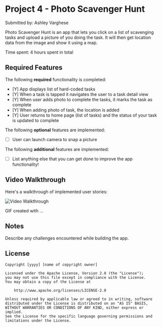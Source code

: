 # Project 4 - Photo Scavenger Hunt

Submitted by: Ashley Varghese

Photo Scavenger Hunt is an app that lets you click on a list of scavenging tasks and upload a picture of you doing the task. It will then get location data from the image and show it using a map.

Time spent: 4 hours spent in total

## Required Features

The following **required** functionality is completed:

- [Y] App displays list of hard-coded tasks
- [Y] When a task is tapped it navigates the user to a task detail view
- [Y] When user adds photo to complete the tasks, it marks the task as complete
- [Y] When adding photo of task, the location is added
- [Y] User returns to home page (list of tasks) and the status of your task is updated to complete
 
The following **optional** features are implemented:

- [ ] User can launch camera to snap a picture	

The following **additional** features are implemented:

- [ ] List anything else that you can get done to improve the app functionality!

## Video Walkthrough

Here's a walkthrough of implemented user stories:

<img src='http://i.imgur.com/link/to/your/gif/file.gif' title='Video Walkthrough' width='' alt='Video Walkthrough' />

<!-- Replace this with whatever GIF tool you used! -->
GIF created with ...  
<!-- Recommended tools:
[Kap](https://getkap.co/) for macOS
[ScreenToGif](https://www.screentogif.com/) for Windows
[peek](https://github.com/phw/peek) for Linux. -->

## Notes

Describe any challenges encountered while building the app.

## License

    Copyright [yyyy] [name of copyright owner]

    Licensed under the Apache License, Version 2.0 (the "License");
    you may not use this file except in compliance with the License.
    You may obtain a copy of the License at

        http://www.apache.org/licenses/LICENSE-2.0

    Unless required by applicable law or agreed to in writing, software
    distributed under the License is distributed on an "AS IS" BASIS,
    WITHOUT WARRANTIES OR CONDITIONS OF ANY KIND, either express or implied.
    See the License for the specific language governing permissions and
    limitations under the License.

